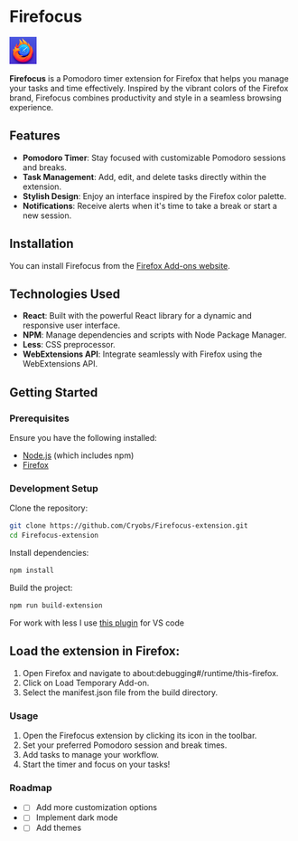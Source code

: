 # Firefocus

![Firefocus Logo](https://github.com/Cryobs/Firefocus-extension/raw/main/public/icons/firefocus-logo.png)

**Firefocus** is a Pomodoro timer extension for Firefox that helps you manage your tasks and time effectively. Inspired by the vibrant colors of the Firefox brand, Firefocus combines productivity and style in a seamless browsing experience.

## Features

- **Pomodoro Timer**: Stay focused with customizable Pomodoro sessions and breaks.
- **Task Management**: Add, edit, and delete tasks directly within the extension.
- **Stylish Design**: Enjoy an interface inspired by the Firefox color palette.
- **Notifications**: Receive alerts when it's time to take a break or start a new session.

## Installation

You can install Firefocus from the [Firefox Add-ons website](https://addons.mozilla.org/firefox/addon/firefocus/).

## Technologies Used

- **React**: Built with the powerful React library for a dynamic and responsive user interface.
- **NPM**: Manage dependencies and scripts with Node Package Manager.
- **Less**: CSS preprocessor.
- **WebExtensions API**: Integrate seamlessly with Firefox using the WebExtensions API.

## Getting Started

### Prerequisites

Ensure you have the following installed:

- [Node.js](https://nodejs.org/) (which includes npm)
- [Firefox](https://www.mozilla.org/en-US/firefox/new/)

### Development Setup

Clone the repository:

```bash
git clone https://github.com/Cryobs/Firefocus-extension.git
cd Firefocus-extension
```

Install dependencies:
```bash
npm install
```
Build the project:
```bash
npm run build-extension
```

For work with less I use [this plugin](https://marketplace.visualstudio.com/items?itemName=Wscats.eno) for VS code

## Load the extension in Firefox:

1. Open Firefox and navigate to about:debugging#/runtime/this-firefox.
2. Click on Load Temporary Add-on.
3. Select the manifest.json file from the build directory.

### Usage

1. Open the Firefocus extension by clicking its icon in the toolbar.
2. Set your preferred Pomodoro session and break times.
3. Add tasks to manage your workflow.
4. Start the timer and focus on your tasks!

### Roadmap 
- - [ ] Add more customization options
- - [ ] Implement dark mode
- - [ ] Add themes
